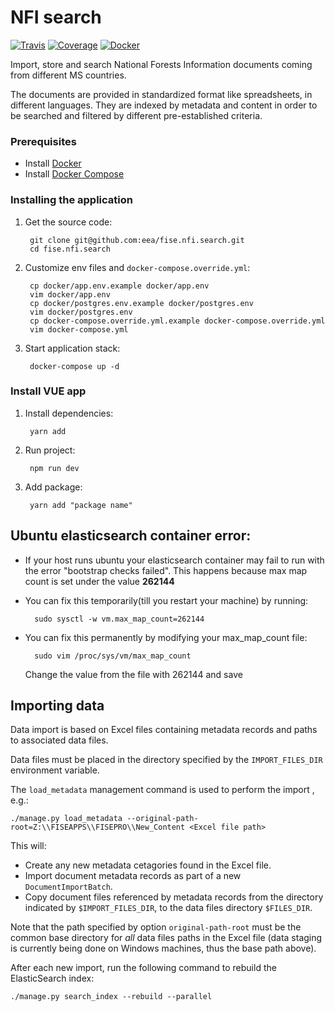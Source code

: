 # NFI search

[![Travis](https://travis-ci.org/eea/fise.nfi.search.svg?branch=master)](
https://travis-ci.org/eea/fise.nfi.search)
[![Coverage](https://coveralls.io/repos/github/eea/fise.nfi.search/badge.svg?branch=master)](https://coveralls.io/github/eea/fise.nfi.search?branch=master)
[![Docker](https://dockerbuildbadges.quelltext.eu/status.svg?organization=eeacms&repository=fise.nfi.search)](https://hub.docker.com/r/eeacms/fise.nfi.search/builds)

Import, store and search National Forests Information documents coming from different MS countries.

The documents are provided in standardized format like spreadsheets, in different languages. They are indexed by metadata and content in order to be searched and filtered by different pre-established criteria.

### Prerequisites

* Install [Docker](https://docs.docker.com/engine/installation/)
* Install [Docker Compose](https://docs.docker.com/compose/install/)

### Installing the application
1. Get the source code:

        git clone git@github.com:eea/fise.nfi.search.git
        cd fise.nfi.search

1. Customize env files and `docker-compose.override.yml`:

        cp docker/app.env.example docker/app.env
        vim docker/app.env
        cp docker/postgres.env.example docker/postgres.env
        vim docker/postgres.env
        cp docker-compose.override.yml.example docker-compose.override.yml
        vim docker-compose.yml
        
1. Start application stack:

        docker-compose up -d
        

### Install VUE app

1. Install dependencies:

        yarn add

1. Run project: 
        
        npm run dev

1. Add package: 
        
        yarn add "package name"

## Ubuntu elasticsearch container error:
* If your host runs ubuntu your elasticsearch container may fail to run with the error "bootstrap checks failed".
  This happens because max map count is set under the value __262144__
* You can fix this temporarily(till you restart your machine) by running:

        sudo sysctl -w vm.max_map_count=262144
* You can fix this permanently by modifying your max_map_count file:

        sudo vim /proc/sys/vm/max_map_count
  Change the value from the file with 262144 and save


## Importing data

Data import is based on Excel files containing metadata records and paths to associated data files.  

Data files must be placed in the directory specified by the `IMPORT_FILES_DIR` environment variable. 
  
The `load_metadata` management command is used to perform the import , e.g.:

    ./manage.py load_metadata --original-path-root=Z:\\FISEAPPS\\FISEPRO\\New_Content <Excel file path>

This will:
- Create any new metadata cetagories found in the Excel file.
- Import document metadata records as part of a new `DocumentImportBatch`.
- Copy document files referenced by metadata records from the directory indicated by `$IMPORT_FILES_DIR`, 
to the data files directory `$FILES_DIR`.   
 
Note that the path specified by option `original-path-root` must be the common base directory for _all_ data files 
paths in the Excel file (data staging is currently being done on Windows machines, thus the base path above). 

After each new import, run the following command to rebuild the ElasticSearch index:
      
    ./manage.py search_index --rebuild --parallel
